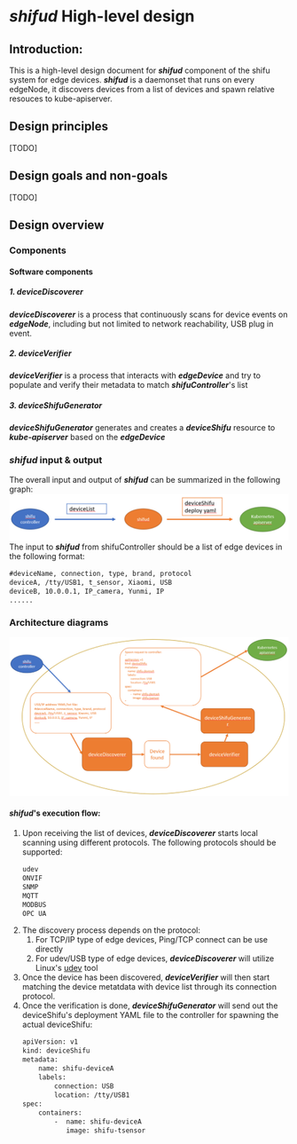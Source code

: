 # ***shifud*** High-level design

## Introduction:
This is a high-level design document for ***shifud*** component of the shifu system for edge devices. ***shifud*** is a daemonset that runs on every edgeNode, it discovers devices from a list of devices and spawn relative resouces to kube-apiserver.    

## Design principles
[TODO]

## Design goals and non-goals
[TODO]

## Design overview
  

### Components

#### Software components

##### 1. ***deviceDiscoverer***
***deviceDiscoverer*** is a process that continuously scans for device events on ***edgeNode***, including but not limited to network reachability, USB plug in event.

##### 2. ***deviceVerifier***
***deviceVerifier*** is a process that interacts with ***edgeDevice*** and try to populate and verify their metadata to match ***shifuController***'s list

##### 3. ***deviceShifuGenerator***
***deviceShifuGenerator*** generates and creates a ***deviceShifu*** resource to ***kube-apiserver*** based on the ***edgeDevice***

### ***shifud*** input & output
The overall input and output of ***shifud*** can be summarized in the following graph:
[![shifud input and output overview](/img/shifud-input-output.png)](/img/shifud-input-output.PNG)    
The input to ***shifud*** from shifuController should be a list of edge devices in the following format:    
```
#deviceName, connection, type, brand, protocol
deviceA, /tty/USB1, t_sensor, Xiaomi, USB
deviceB, 10.0.0.1, IP_camera, Yunmi, IP
......
```

### Architecture diagrams
[![shifud design overview](/img/shifud-design-overview.png)](/img//img/shifud-design-overview.PNG)    

#### ***shifud***'s execution flow:
1. Upon receiving the list of devices, ***deviceDiscoverer*** starts local scanning using different protocols. The following protocols should be supported:
   ```
   udev
   ONVIF
   SNMP
   MQTT
   MODBUS
   OPC UA
   ```
2. The discovery process depends on the protocol:
    1. For TCP/IP type of edge devices, Ping/TCP connect can be use directly
    2. For udev/USB type of edge devices, ***deviceDiscoverer*** will utilize Linux's [udev](https://man7.org/linux/man-pages/man7/udev.7.html) tool    
3. Once the device has been discovered, ***deviceVerifier*** will then start matching the device metatdata with device list through its connection protocol.
4. Once the verification is done, ***deviceShifuGenerator*** will send out the deviceShifu's deployment YAML file to the controller for spawning the actual deviceShifu:
   ```
   apiVersion: v1
   kind: deviceShifu
   metadata:
       name: shifu-deviceA
       labels:
           connection: USB
           location: /tty/USB1
   spec:
       containers:
           -  name: shifu-deviceA
              image: shifu-tsensor

   ```
